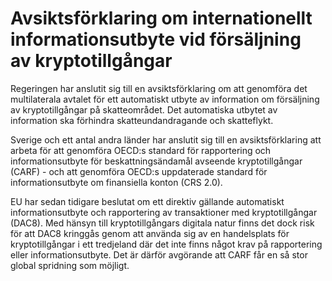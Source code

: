 # Avsiktsförklaring om internationellt informationsutbyte vid försäljning av kryptotillgångar

Regeringen har anslutit sig till en avsiktsförklaring om att genomföra det multilaterala avtalet för ett automatiskt utbyte av information om försäljning av kryptotillgångar på skatteområdet. Det automatiska utbytet av information ska förhindra skatteundandragande och skatteflykt.

Sverige och ett antal andra länder har anslutit sig till en avsiktsförklaring att arbeta för att genomföra OECD:s standard för rapportering och informationsutbyte för beskattningsändamål avseende kryptotillgångar (CARF) - och att genomföra OECD:s uppdaterade standard för informationsutbyte om finansiella konton (CRS 2.0).

EU har sedan tidigare beslutat om ett direktiv gällande automatiskt informationsutbyte och rapportering av transaktioner med kryptotillgångar (DAC8). Med hänsyn till kryptotillgångars digitala natur finns det dock risk för att DAC8 kringgås genom att använda sig av en handelsplats för kryptotillgångar i ett tredjeland där det inte finns något krav på rapportering eller informationsutbyte. Det är därför avgörande att CARF får en så stor global spridning som möjligt.
